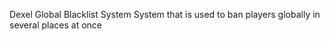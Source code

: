 Dexel Global Blacklist System 
System that is used to ban players globally in several places at once
